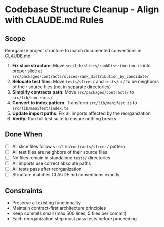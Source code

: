 # Codebase Structure Cleanup - Align with CLAUDE.md Rules

## Scope
Reorganize project structure to match documented conventions in CLAUDE.md:

1. **Fix slice structure**: Move `src/lib/slices/rankDistribution.ts` into proper slice at `src/packages/contracts/slices/rank_distribution_by_candidate/`
2. **Relocate test files**: Move `tests/slices/` and `tests/ui/` to be neighbors of their source files (not in separate directories)  
3. **Simplify contracts path**: Move `src/packages/contracts/` to `src/lib/contracts/`
4. **Convert to index pattern**: Transform `src/lib/manifest.ts` to `src/lib/manifest/index.ts`
5. **Update import paths**: Fix all imports affected by the reorganization
6. **Verify**: Run full test suite to ensure nothing breaks

## Done When
- [ ] All slice files follow `src/lib/contracts/slices/` pattern
- [ ] All test files are neighbors of their source files
- [ ] No files remain in standalone `tests/` directories
- [ ] All imports use correct absolute paths
- [ ] All tests pass after reorganization
- [ ] Structure matches CLAUDE.md conventions exactly

## Constraints
- Preserve all existing functionality
- Maintain contract-first architecture principles
- Keep commits small (max 500 lines, 5 files per commit)
- Each reorganization step must pass tests before proceeding